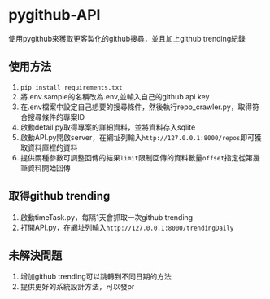 # pygithub-API
使用pygithub來獲取更客製化的github搜尋，並且加上github trending紀錄

## 使用方法
1. ```pip install requirements.txt```
2. 將.env.sample的名稱改為.env,並輸入自己的github api key
3. 在.env檔案中設定自己想要的搜尋條件，然後執行repo_crawler.py，取得符合搜尋條件的專案ID
4. 啟動detail.py取得專案的詳細資料，並將資料存入sqlite
5. 啟動API.py開啟server，在網址列輸入```http://127.0.0.1:8000/repos```即可獲取資料庫裡的資料
6. 提供兩種參數可調整回傳的結果`limit`限制回傳的資料數量`offset`指定從第幾筆資料開始回傳

## 取得github trending
1. 啟動timeTask.py，每隔1天會抓取一次github trending
2. 打開API.py，在網址列輸入`http://127.0.0.1:8000/trendingDaily`

## 未解決問題
1. 增加github trending可以跳轉到不同日期的方法
2. 提供更好的系統設計方法，可以發pr
